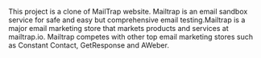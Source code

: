 This project is a clone of MailTrap  website. Mailtrap is an email sandbox service for safe and easy but comprehensive email testing.Mailtrap is a major email marketing store that markets products and services at mailtrap.io. Mailtrap competes with other top email marketing stores such as Constant Contact, GetResponse and AWeber. 
